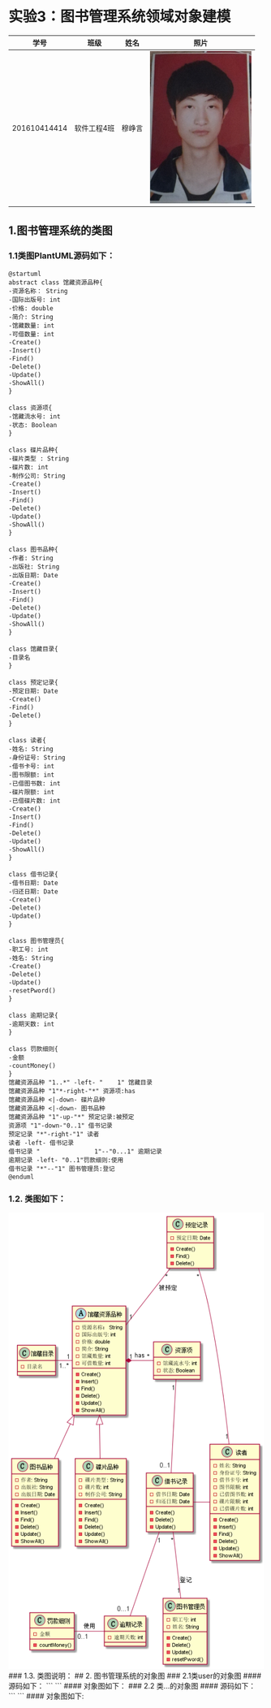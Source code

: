 # 实验3：图书管理系统领域对象建模
|    学号    |       班级       |      姓名     |照片|
|:-------:|:-------------:|:----------:|:-----------:|
|  201610414414  |     软件工程4班    |   穆峥言   |<img src="https://github.com/mzy1997/is_analysis/blob/master/test1/5617531AD9394A6243FCDEEBF0F683B1.jpg" width="200" height="300" />|
## 1.图书管理系统的类图
### 1.1类图PlantUML源码如下：
```
@startuml
abstract class 馆藏资源品种{
-资源名称： String
-国际出版号: int
-价格: double
-简介: String
-馆藏数量: int
-可借数量: int
-Create()
-Insert()
-Find()
-Delete()
-Update()
-ShowAll()
}

class 资源项{
-馆藏流水号: int
-状态: Boolean
}

class 碟片品种{
-碟片类型 : String
-碟片数: int
-制作公司: String
-Create()
-Insert()
-Find()
-Delete()
-Update()
-ShowAll()
}

class 图书品种{
-作者: String
-出版社: String
-出版日期: Date
-Create()
-Insert()
-Find()
-Delete()
-Update()
-ShowAll()
}

class 馆藏目录{
-目录名
}

class 预定记录{
-预定日期: Date
-Create()
-Find()
-Delete()
}

class 读者{
-姓名: String
-身份证号: String
-借书卡号: int
-图书限额: int
-已借图书数: int
-碟片限额: int
-已借碟片数: int
-Create()
-Insert()
-Find()
-Delete()
-Update()
-ShowAll()
}

class 借书记录{
-借书日期: Date
-归还日期: Date
-Create()
-Delete()
-Update()
}

class 图书管理员{
-职工号: int
-姓名: String
-Create()
-Delete()
-Update()
-resetPword()
}

class 逾期记录{
-逾期天数: int
}

class 罚款细则{
-金额
-countMoney()
}
馆藏资源品种 "1..*" -left- "    1" 馆藏目录
馆藏资源品种 "1"*-right-"*" 资源项:has
馆藏资源品种 <|-down- 碟片品种
馆藏资源品种 <|-down- 图书品种
馆藏资源品种 "1"-up-"*" 预定记录:被预定
资源项 "1"-down-"0..1" 借书记录
预定记录 "*"-right-"1" 读者
读者 -left- 借书记录
借书记录 "               1"--"0...1" 逾期记录
逾期记录 -left- "0..1"罚款细则:使用
借书记录 "*"--"1" 图书管理员:登记
@enduml
```
### 1.2. 类图如下：
<img src="https://github.com/mzy1997/is_analysis/blob/master/test3/lib_Class.png" />
### 1.3. 类图说明：
## 2. 图书管理系统的对象图
### 2.1类user的对象图
#### 源码如下：
```
```
#### 对象图如下：
### 2.2 类...的对象图
#### 源码如下：
```
```
#### 对象图如下:
